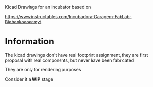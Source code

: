 Kicad Drawings for an incubator based on

https://www.instructables.com/Incubadora-Garagem-FabLab-Biohackacademy/

# Information

The kicad drawings don't have real footprint assignment, they are first proposal with real components, but never have been fabricated

They are only for rendering purposes

Consider it a **WIP** stage
